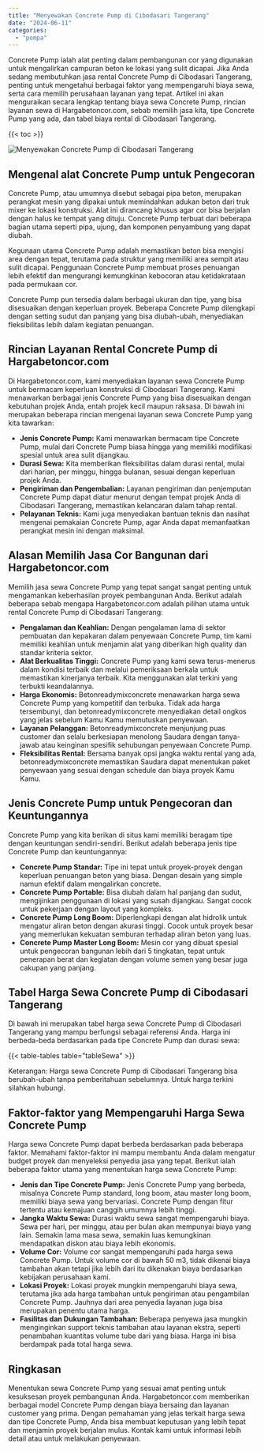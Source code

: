 ```yaml
---
title: "Menyewakan Concrete Pump di Cibodasari Tangerang"
date: "2024-06-11"
categories: 
  - "pompa"
---
```




Concrete Pump ialah alat penting dalam pembangunan cor yang digunakan untuk mengalirkan campuran beton ke lokasi yang sulit dicapai. Jika Anda sedang membutuhkan jasa rental Concrete Pump di Cibodasari Tangerang, penting untuk mengetahui berbagai faktor yang mempengaruhi biaya sewa, serta cara memilih perusahaan layanan yang tepat. Artikel ini akan menguraikan secara lengkap tentang biaya sewa Concrete Pump, rincian layanan sewa di Hargabetoncor.com, sebab memilih jasa kita, tipe Concrete Pump yang ada, dan tabel biaya rental di Cibodasari Tangerang.

{{< toc >}}

![Menyewakan Concrete Pump di Cibodasari Tangerang](https://hargareadymixid.github.io/pompa/concrete-pump%20(2).png)

## Mengenal alat Concrete Pump untuk Pengecoran

Concrete Pump, atau umumnya disebut sebagai pipa beton, merupakan perangkat mesin yang dipakai untuk memindahkan adukan beton dari truk mixer ke lokasi konstruksi. Alat ini dirancang khusus agar cor bisa berjalan dengan halus ke tempat yang dituju. Concrete Pump terbuat dari beberapa bagian utama seperti pipa, ujung, dan komponen penyambung yang dapat diubah.

Kegunaan utama Concrete Pump adalah memastikan beton bisa mengisi area dengan tepat, terutama pada struktur yang memiliki area sempit atau sulit dicapai. Penggunaan Concrete Pump membuat proses penuangan lebih efektif dan mengurangi kemungkinan kebocoran atau ketidakrataan pada permukaan cor.

Concrete Pump pun tersedia dalam berbagai ukuran dan tipe, yang bisa disesuaikan dengan keperluan proyek. Beberapa Concrete Pump dilengkapi dengan setting sudut dan panjang yang bisa diubah-ubah, menyediakan fleksibilitas lebih dalam kegiatan penuangan.

## Rincian Layanan Rental Concrete Pump di Hargabetoncor.com

Di Hargabetoncor.com, kami menyediakan layanan sewa Concrete Pump untuk bermacam keperluan konstruksi di Cibodasari Tangerang. Kami menawarkan berbagai jenis Concrete Pump yang bisa disesuaikan dengan kebutuhan projek Anda, entah projek kecil maupun raksasa. Di bawah ini merupakan beberapa rincian mengenai layanan sewa Concrete Pump yang kita tawarkan:

- **Jenis Concrete Pump:** Kami menawarkan bermacam tipe Concrete Pump, mulai dari Concrete Pump biasa hingga yang memiliki modifikasi spesial untuk area sulit dijangkau.
- **Durasi Sewa:** Kita memberikan fleksibilitas dalam durasi rental, mulai dari harian, per minggu, hingga bulanan, sesuai dengan keperluan projek Anda.
- **Pengiriman dan Pengembalian:** Layanan pengiriman dan penjemputan Concrete Pump dapat diatur menurut dengan tempat projek Anda di Cibodasari Tangerang, memastikan kelancaran dalam tahap rental.
- **Pelayanan Teknis:** Kami juga menyediakan bantuan teknis dan nasihat mengenai pemakaian Concrete Pump, agar Anda dapat memanfaatkan perangkat mesin ini dengan maksimal.

## Alasan Memilih Jasa Cor Bangunan dari Hargabetoncor.com

Memilih jasa sewa Concrete Pump yang tepat sangat sangat penting untuk mengamankan keberhasilan proyek pembangunan Anda. Berikut adalah beberapa sebab mengapa Hargabetoncor.com adalah pilihan utama untuk rental Concrete Pump di Cibodasari Tangerang:

- **Pengalaman dan Keahlian:** Dengan pengalaman lama di sektor pembuatan dan kepakaran dalam penyewaan Concrete Pump, tim kami memiliki keahlian untuk menjamin alat yang diberikan high quality dan standar kriteria sektor.
- **Alat Berkualitas Tinggi:** Concrete Pump yang kami sewa terus-menerus dalam kondisi terbaik dan melalui pemeriksaan berkala untuk memastikan kinerjanya terbaik. Kita menggunakan alat terkini yang terbukti keandalannya.
- **Harga Ekonomis:** Betonreadymixconcrete menawarkan harga sewa Concrete Pump yang kompetitif dan terbuka. Tidak ada harga tersembunyi, dan betonreadymixconcrete menyediakan detail ongkos yang jelas sebelum Kamu Kamu memutuskan penyewaan.
- **Layanan Pelanggan:** Betonreadymixconcrete menjunjung puas customer dan selalu berkesiapan menolong Saudara dengan tanya-jawab atau keinginan spesifik sehubungan penyewaan Concrete Pump.
- **Fleksibilitas Rental:** Bersama banyak opsi jangka waktu rental yang ada, betonreadymixconcrete memastikan Saudara dapat menentukan paket penyewaan yang sesuai dengan schedule dan biaya proyek Kamu Kamu.

## Jenis Concrete Pump untuk Pengecoran dan Keuntungannya

Concrete Pump yang kita berikan di situs kami memiliki beragam tipe dengan keuntungan sendiri-sendiri. Berikut adalah beberapa jenis tipe Concrete Pump dan keuntungannya:

- **Concrete Pump Standar:** Tipe ini tepat untuk proyek-proyek dengan keperluan penuangan beton yang biasa. Dengan desain yang simple namun efektif dalam mengalirkan concrete.
- **Concrete Pump Portable:** Bisa diubah dalam hal panjang dan sudut, mengijinkan penggunaan di lokasi yang susah dijangkau. Sangat cocok untuk pekerjaan dengan layout yang kompleks.
- **Concrete Pump Long Boom:** Diperlengkapi dengan alat hidrolik untuk mengatur aliran beton dengan akurasi tinggi. Cocok untuk proyek besar yang memerlukan kekuatan semburan terhadap aliran beton yang luas.
- **Concrete Pump Master Long Boom:** Mesin cor yang dibuat spesial untuk pengecoran bangunan lebih dari 5 tingkatan, tepat untuk penerapan berat dan kegiatan dengan volume semen yang besar juga cakupan yang panjang.

## Tabel Harga Sewa Concrete Pump di Cibodasari Tangerang

Di bawah ini merupakan tabel harga sewa Concrete Pump di Cibodasari Tangerang yang mampu berfungsi sebagai referensi Anda. Harga ini berbeda-beda berdasarkan pada tipe Concrete Pump dan durasi sewa:

{{< table-tables table="tableSewa" >}}

Keterangan: Harga sewa Concrete Pump di Cibodasari Tangerang bisa berubah-ubah tanpa pemberitahuan sebelumnya. Untuk harga terkini silahkan hubungi.

## Faktor-faktor yang Mempengaruhi Harga Sewa Concrete Pump

Harga sewa Concrete Pump dapat berbeda berdasarkan pada beberapa faktor. Memahami faktor-faktor ini mampu membantu Anda dalam mengatur budget proyek dan menyeleksi penyedia jasa yang tepat. Berikut ialah beberapa faktor utama yang menentukan harga sewa Concrete Pump:

- **Jenis dan Tipe Concrete Pump:** Jenis Concrete Pump yang berbeda, misalnya Concrete Pump standard, long boom, atau master long boom, memiliki biaya sewa yang bervariasi. Concrete Pump dengan fitur tertentu atau kemajuan canggih umumnya lebih tinggi.
- **Jangka Waktu Sewa:** Durasi waktu sewa sangat mempengaruhi biaya. Sewa per hari, per minggu, atau per bulan akan mempunyai biaya yang lain. Semakin lama masa sewa, semakin luas kemungkinan mendapatkan diskon atau biaya lebih ekonomis.
- **Volume Cor:** Volume cor sangat mempengaruhi pada harga sewa Concrete Pump. Untuk volume cor di bawah 50 m3, tidak dikenai biaya tambahan akan tetapi jika lebih dari itu dikenakan biaya berdasarkan kebijakan perusahaan kami.
- **Lokasi Proyek:** Lokasi proyek mungkin mempengaruhi biaya sewa, terutama jika ada harga tambahan untuk pengiriman atau pengambilan Concrete Pump. Jauhnya dari area penyedia layanan juga bisa merupakan penentu utama harga.
- **Fasilitas dan Dukungan Tambahan:** Beberapa penyewa jasa mungkin menginginkan support teknis tambahan atau layanan ekstra, seperti penambahan kuantitas volume tube dari yang biasa. Harga ini bisa berdampak pada total harga sewa.

## Ringkasan

Menentukan sewa Concrete Pump yang sesuai amat penting untuk kesuksesan proyek pembangunan Anda. Hargabetoncor.com memberikan berbagai model Concrete Pump dengan biaya bersaing dan layanan customer yang prima. Dengan pemahaman yang jelas terkait harga sewa dan tipe Concrete Pump, Anda bisa membuat keputusan yang lebih tepat dan menjamin proyek berjalan mulus. Kontak kami untuk informasi lebih detail atau untuk melakukan penyewaan.

